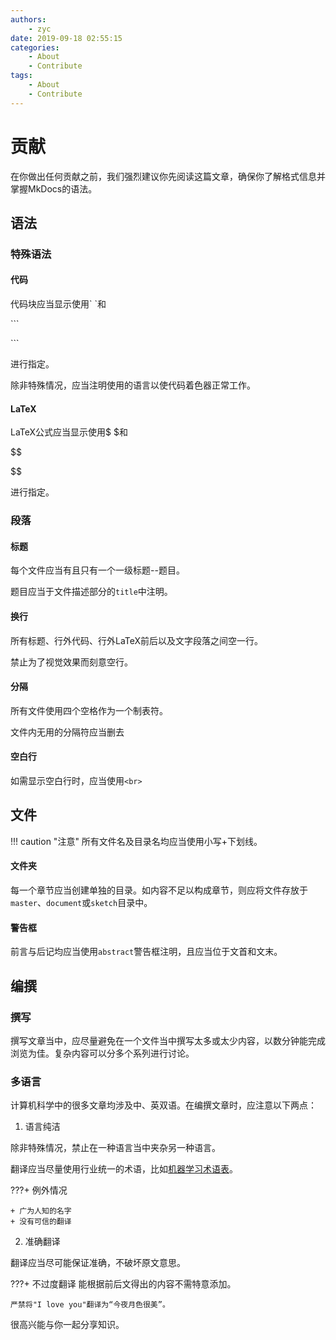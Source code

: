 ```yaml
---
authors:
    - zyc
date: 2019-09-18 02:55:15
categories:
    - About
    - Contribute
tags:
    - About
    - Contribute
---
```


# 贡献

在你做出任何贡献之前，我们强烈建议你先阅读这篇文章，确保你了解格式信息并掌握MkDocs的语法。

## 语法

### 特殊语法

#### 代码

代码块应当显示使用\` \`和

\`\`\`

\`\`\`

进行指定。

除非特殊情况，应当注明使用的语言以使代码着色器正常工作。

#### LaTeX

LaTeX公式应当显示使用\$ \$和

\$\$

\$\$

进行指定。

### 段落

#### 标题

每个文件应当有且只有一个一级标题--题目。

题目应当于文件描述部分的`title`中注明。

#### 换行

所有标题、行外代码、行外LaTeX前后以及文字段落之间空一行。

禁止为了视觉效果而刻意空行。

#### 分隔

所有文件使用四个空格作为一个制表符。

文件内无用的分隔符应当删去

#### 空白行

如需显示空白行时，应当使用`<br>`

## 文件

!!! caution "注意"
    所有文件名及目录名均应当使用小写+下划线。

#### 文件夹

每一个章节应当创建单独的目录。如内容不足以构成章节，则应将文件存放于`master`、`document`或`sketch`目录中。

#### 警告框

前言与后记均应当使用`abstract`警告框注明，且应当位于文首和文末。

## 编撰

### 撰写

撰写文章当中，应尽量避免在一个文件当中撰写太多或太少内容，以数分钟能完成浏览为佳。复杂内容可以分多个系列进行讨论。

### 多语言

计算机科学中的很多文章均涉及中、英双语。在编撰文章时，应注意以下两点：

1. 语言纯洁

除非特殊情况，禁止在一种语言当中夹杂另一种语言。

翻译应当尽量使用行业统一的术语，比如[机器学习术语表](https://developers.google.cn/machine-learning/glossary/?hl=zh-CN)。

???+ 例外情况

    + 广为人知的名字
    + 没有可信的翻译

2. 准确翻译

翻译应当尽可能保证准确，不破坏原文意思。

???+ 不过度翻译
    能根据前后文得出的内容不需特意添加。

    严禁将"I love you"翻译为“今夜月色很美”。

很高兴能与你一起分享知识。
